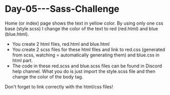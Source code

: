 # Day-05---Sass-Challenge

Home (or index) page shows the text in yellow color. By using only one css base (style.scss) I change the color of the text to red (red.html) and blue (blue.html).

- You create 2 html files, red.html and blue.html
- You create 2 scss files for these html files and link to red.css (generated from scss, watching = automatically generating them) and blue.css in html <head> part. 
- The code in these red.scss and blue.scss files can be found in Discord help channel. What you do is just import the style.scss file and then change the color of the body tag.

Don't forget to link correctly with the html/css files!
